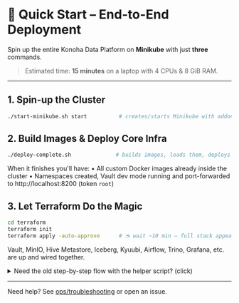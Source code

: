 # 🚀 Quick Start – End-to-End Deployment

Spin up the entire Konoha Data Platform on **Minikube** with just **three** commands.

> Estimated time: **15 minutes** on a laptop with 4 CPUs & 8 GiB RAM.

---

## 1. Spin-up the Cluster
```bash
./start-minikube.sh start          # creates/starts Minikube with addons
```

## 2. Build Images & Deploy Core Infra
```bash
./deploy-complete.sh              # builds images, loads them, deploys Vault (+ port-forward)
```
When it finishes you'll have:
• All custom Docker images already inside the cluster
• Namespaces created, Vault dev mode running and port-forwarded to http://localhost:8200 (token `root`)

## 3. Let Terraform Do the Magic
```bash
cd terraform
terraform init
terraform apply -auto-approve      # ☕ wait ~10 min – full stack appears
```

Vault, MinIO, Hive Metastore, Iceberg, Kyuubi, Airflow, Trino, Grafana, etc. are up and wired together.

<details>
<summary>Need the old step-by-step flow with the helper script? (click)</summary>

The original six-step guide (clone repo, `./deploy.sh`, etc.) is still available <a href="https://github.com/anhhoangdev/LocalDataPlatform/blob/main/docs/legacy/quick-start-v1.md">here</a> for power-users who prefer granular control.

</details>

---

Need help? See [ops/troubleshooting](ops/troubleshooting.md) or open an issue. 